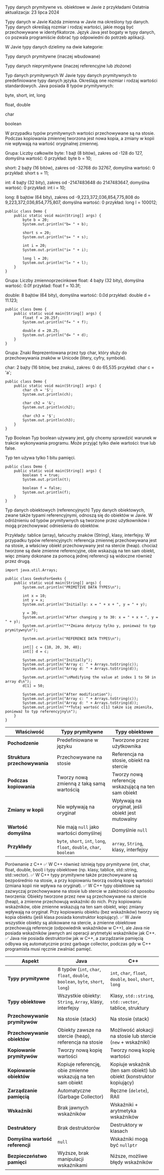 Typy danych prymitywne vs. obiektowe w Javie z przykładami
Ostatnia aktualizacja: 23 lipca 2024

Typy danych w Javie
Każda zmienna w Javie ma określony typ danych. Typy danych określają rozmiar i rodzaj wartości, jakie mogą być przechowywane w identyfikatorze. Język Java jest bogaty w typy danych, co pozwala programiście dobrać typ odpowiedni do potrzeb aplikacji.

W Javie typy danych dzielimy na dwie kategorie:

Typy danych prymitywne (inaczej wbudowane)

Typy danych nieprymitywne (inaczej referencyjne lub złożone)

Typ danych prymitywnych
W Javie typy danych prymitywnych to predefiniowane typy danych języka. Określają one rozmiar i rodzaj wartości standardowych. Java posiada 8 typów prymitywnych:

byte, short, int, long

float, double

char

boolean

W przypadku typów prymitywnych wartości przechowywane są na stosie. Podczas kopiowania zmiennej tworzona jest nowa kopia, a zmiany w kopii nie wpływają na wartość oryginalnej zmiennej.

Grupa: Liczby całkowite
byte: 1 bajt (8 bitów), zakres od -128 do 127, domyślna wartość: 0
przykład: byte b = 10;

short: 2 bajty (16 bitów), zakres od -32768 do 32767, domyślna wartość: 0
przykład: short s = 11;

int: 4 bajty (32 bity), zakres od -2147483648 do 2147483647, domyślna wartość: 0
przykład: int i = 10;

long: 8 bajtów (64 bity), zakres od -9,223,372,036,854,775,808 do 9,223,372,036,854,775,807, domyślna wartość: 0
przykład: long l = 100012;
```
public class Demo {
    public static void main(String[] args) {
        byte b = 20;
        System.out.println("b= " + b);

        short s = 20;
        System.out.println("s= " + s);

        int i = 20;
        System.out.println("i= " + i);

        long l = 20;
        System.out.println("l= " + l);
    }
}
```

Grupa: Liczby zmiennoprzecinkowe
float: 4 bajty (32 bity), domyślna wartość: 0.0f
przykład: float f = 10.3f;

double: 8 bajtów (64 bity), domyślna wartość: 0.0d
przykład: double d = 11.123;

```
public class Demo {
    public static void main(String[] args) {
        float f = 20.25f;
        System.out.println("f= " + f);

        double d = 20.25;
        System.out.println("d= " + d);
    }
}
```

Grupa: Znaki
Reprezentowana przez typ char, który służy do przechowywania znaków w Unicode (litery, cyfry, symbole).

char: 2 bajty (16 bitów, bez znaku), zakres: 0 do 65,535
przykład: char c = 'a';
```
public class Demo {
    public static void main(String[] args) {
        char ch = 'S';
        System.out.println(ch);

        char ch2 = '&';
        System.out.println(ch2);

        char ch3 = '$';
        System.out.println(ch3);
    }
}
```
Typ Boolean
Typ boolean używany jest, gdy chcemy sprawdzić warunek w trakcie wykonywania programu. Może przyjąć tylko dwie wartości: true lub false.

Typ ten używa tylko 1 bitu pamięci.
```
public class Demo {
    public static void main(String[] args) {
        boolean t = true;
        System.out.println(t);

        boolean f = false;
        System.out.println(f);
    }
}
```
Typ danych obiektowych (referencyjnych)
Typy danych obiektowych, zwane także typami referencyjnymi, odnoszą się do obiektów w Javie. W odróżnieniu od typów prymitywnych są tworzone przez użytkowników i mogą przechowywać odniesienia do obiektów.

Przykłady:
tablice (array),
łańcuchy znaków (String),
klasy,
interfejsy.
W przypadku typów referencyjnych:
referencja zmiennej przechowywana jest na stosie, a właściwy obiekt przechowywany jest na stercie (heap).
chociaż tworzone są dwie zmienne referencyjne, obie wskazują na ten sam obiekt, więc zmiany dokonane za pomocą jednej referencji są widoczne również przez drugą.

```
import java.util.Arrays;

public class GeeksForGeeks {
    public static void main(String[] args) {
        System.out.println("PRIMITIVE DATA TYPES\n");

        int x = 10;
        int y = x;
        System.out.println("Initially: x = " + x + ", y = " + y);

        y = 30;
        System.out.println("After changing y to 30: x = " + x + ", y = " + y);
        System.out.println("**Zmiana dotyczy tylko y, ponieważ to typ prymitywny\n");

        System.out.println("REFERENCE DATA TYPES\n");

        int[] c = {10, 20, 30, 40};
        int[] d = c;

        System.out.println("Initially");
        System.out.println("Array c: " + Arrays.toString(c));
        System.out.println("Array d: " + Arrays.toString(d));

        System.out.println("\nModifying the value at index 1 to 50 in array d\n");
        d[1] = 50;

        System.out.println("After modification");
        System.out.println("Array c: " + Arrays.toString(c));
        System.out.println("Array d: " + Arrays.toString(d));
        System.out.println("**Tutaj wartość c[1] także się zmieniła, ponieważ to typ referencyjny\n");
    }
}
```

| Właściwość                   | Typy prymitywne                                                      | Typy obiektowe                                      |
| ---------------------------- | -------------------------------------------------------------------- | --------------------------------------------------- |
| **Pochodzenie**              | Predefiniowane w języku                                              | Tworzone przez użytkownika                          |
| **Struktura przechowywania** | Przechowywane na stosie                                              | Referencja na stosie, obiekt na stercie             |
| **Podczas kopiowania**       | Tworzy nową zmienną z taką samą wartością                            | Tworzy nową referencję wskazującą na ten sam obiekt |
| **Zmiany w kopii**           | Nie wpływają na oryginał                                             | Wpływają na oryginał, jeśli obiekt jest mutowalny   |
| **Wartość domyślna**         | Nie mają `null` jako wartości domyślnej                              | Domyślnie `null`                                    |
| **Przykłady**                | `byte`, `short`, `int`, `long`, `float`, `double`, `char`, `boolean` | `array`, `String`, klasy, interfejsy                |


 Porównanie z C++
✅ W C++ również istnieją typy prymitywne (int, char, float, double, bool) i typy obiektowe (np. klasy, tablice, std::string, std::vector).
✅ W C++ typy prymitywne także przechowywane są bezpośrednio na stosie, a przy kopiowaniu tworzą osobną kopię wartości (zmiana kopii nie wpływa na oryginał).
✅ W C++ typy obiektowe są zazwyczaj przechowywane na stosie lub stercie w zależności od sposobu tworzenia:
Obiekty tworzone przez new są przechowywane na stercie (heap), a zmienne przechowują wskaźniki do nich.
Przy kopiowaniu wskaźników, obie zmienne wskazują na ten sam obiekt, więc zmiany wpływają na oryginał.
Przy kopiowaniu obiektu (bez wskaźników) tworzy się kopia obiektu (jeśli klasa posiada konstruktor kopiujący).
✅ W Javie wszystkie obiekty są alokowane na stercie, a zmienne obiektowe przechowują referencje (odpowiednik wskaźników w C++), ale Java nie posiada wskaźników jawnych ani operacji arytmetyki wskaźników jak C++.
✅ Java nie posiada destruktorów jak w C++, a zarządzanie pamięcią odbywa się automatycznie przez garbage collector, podczas gdy w C++ programista musi ręcznie zwalniać pamięć.


| **Aspekt**                      | **Java**                                                                       | **C++**                                                              |
| ------------------------------- | ------------------------------------------------------------------------------ | -------------------------------------------------------------------- |
| **Typy prymitywne**             | 8 typów (`int`, `char`, `float`, `double`, `boolean`, `byte`, `short`, `long`) | `int`, `char`, `float`, `double`, `bool`, `short`, `long`            |
| **Typy obiektowe**              | Wszystkie obiekty: `String`, `Array`, klasy, interfejsy                        | Klasy, `std::string`, `std::vector`, tablice, struktury              |
| **Przechowywanie prymitywów**   | Na stosie (stack)                                                              | Na stosie (stack)                                                    |
| **Przechowywanie obiektów**     | Obiekty zawsze na stercie (heap), referencja na stosie                         | Możliwość alokacji na stosie lub stercie (`new` + wskaźniki)         |
| **Kopiowanie prymitywów**       | Tworzy nową kopię wartości                                                     | Tworzy nową kopię wartości                                           |
| **Kopiowanie obiektów**         | Kopiuje referencję, obie zmienne wskazują na ten sam obiekt                    | Kopiuje wskaźnik (ten sam obiekt) lub obiekt (konstruktor kopiujący) |
| **Zarządzanie pamięcią**        | Automatyczne (Garbage Collector)                                               | Ręczne (`delete`), RAII                                              |
| **Wskaźniki**                   | Brak jawnych wskaźników                                                        | Wskaźniki + arytmetyka wskaźników                                    |
| **Destruktory**                 | Brak destruktorów                                                              | Destruktory w klasach                                                |
| **Domyślna wartość referencji** | `null`                                                                         | Wskaźniki mogą być `nullptr`                                         |
| **Bezpieczeństwo pamięci**      | Wyższe, brak manipulacji wskaźnikami                                           | Niższe, możliwe błędy wskaźników                                     |
